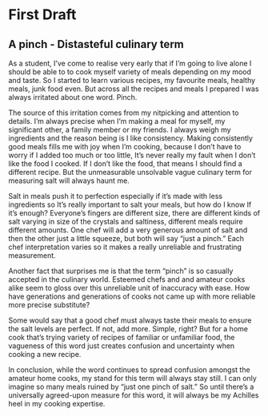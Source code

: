# First Draft

## A pinch - Distasteful culinary term

As a student, I’ve come to realise very early that if I’m going to live alone I should be able to to cook myself variety of meals depending on my mood and taste. So I started to learn various recipes, my favourite meals, healthy meals, junk food even. But across all the recipes and meals I prepared I was always irritated about one word. Pinch.

The source of this irritation comes from my nitpicking and attention to details. I’m always precise when I’m making a meal for myself, my significant other, a family member or my friends. I always weigh my ingredients and the reason being is I like consistency. Making consistently good meals fills me with joy when I’m cooking, because I don’t have to worry if I added too much or too little, It’s never really my fault when I don’t like the food I cooked. If I don’t like the food, that means I should find a different recipe. But the unmeasurable unsolvable vague culinary term for measuring salt will always haunt me.

Salt in meals push it to perfection especially if it’s made with less ingredients so It’s really important to salt your meals, but how do I know If it’s enough? Everyone’s fingers are different size, there are different kinds of salt varying in size of the crystals and saltiness, different meals require different amounts. One chef will add a very generous amount of salt and then the other just a little squeeze, but both will say “just a pinch.” Each chef interpretation varies so it makes a really unreliable and frustrating measurement.

Another fact that surprises me is that the term “pinch” is so casually accepted in the culinary world. Esteemed chefs and and amateur cooks alike seem to gloss over this unreliable unit of inaccuracy with ease. How have generations and generations of cooks not came up with more reliable more precise substitute?

Some would say that a good chef must always taste their meals to ensure the salt levels are perfect. If not, add more. Simple, right? But for a home cook that’s trying variety of recipes of familiar or unfamiliar food, the vagueness of this word just creates confusion and uncertainty when cooking a new recipe.

In conclusion, while the word continues to spread confusion amongst the amateur home cooks, my stand for this term will always stay still. I can only imagine so many meals ruined by “just one pinch of salt.” So until there’s a universally agreed-upon measure for this word, it will always be my Achilles heel in my cooking expertise.
